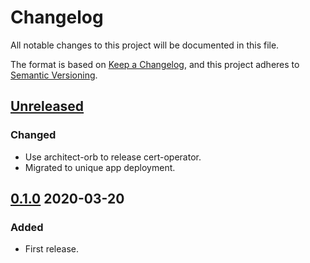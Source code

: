 # Changelog

All notable changes to this project will be documented in this file.

The format is based on [Keep a Changelog](https://keepachangelog.com/en/1.0.0/),
and this project adheres to [Semantic Versioning](https://semver.org/spec/v2.0.0.html).

## [Unreleased]

### Changed

- Use architect-orb to release cert-operator.
- Migrated to unique app deployment.

## [0.1.0] 2020-03-20

### Added

- First release.

[Unreleased]: https://github.com/giantswarm/cert-operator/compare/v0.1.0...HEAD
[0.1.0]: https://github.com/giantswarm/cert-operator/releases/tag/v0.1.0

